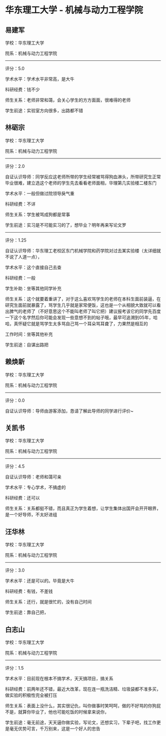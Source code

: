 # 华东理工大学 - 机械与动力工程学院

## 易建军

学校：华东理工大学

院系：机械与动力工程学院

* * *

评分：5.0

学术水平：学术水平非常高，是大牛

科研经费：钱不少

师生关系：老师非常和蔼，会关心学生的方方面面，很难得的老师

学生前途：实验室方向很多，出路都不错

## 林砺宗

学校：华东理工大学

院系：机械与动力工程学院

* * *

评分：2.0

自证认识导师：同学反应这老师所带的学生经常被骂得狗血淋头，所带研究生正常毕业很难，建立选这个老师的学生先去看看老师面相，华理第几实验楼二楼东门

学术水平：一般但做过院领导戾气重

科研经费：不详

师生关系：学生被骂成狗都是常事

学生前途：实习是不可能实习的了，想毕业？明年再来写论文罗

* * *

评分：1.25

自证认识导师：华东理工老校区东门机械学院和药学院对过去某实验楼（太详细就不说了人道一点），

学术水平：这个直接自己去查

科研经费：一般

学生补助：坐等其他同学补充

师生关系：这个就要着重讲了，对于这么喜欢骂学生的老师在本科生面前装逼，在研究生面前就暴露了，骂学生几乎就是家常便饭，这也是一个从相貌大致就可以看出脾气的老师了（不好意思这个不能叫老师了叫它把）建议报考该它的同学先百度一下这个名字然后你可能会发现一些意想不到的帖子哦，最早可追溯到05年，哈哈，真怀疑它就是骂学生太多骂自己骂一个耳朵骂耳聋了，力果然是相互的

工作时间：坐等其他补充

学生前途：自谋出路把

## 赖焕新

学校：华东理工大学

院系：机械与动力工程学院

* * *

评分：0.0

自证认识导师：导师由游客添加，恳请了解此导师的同学进行评价~

## 关凯书

学校：华东理工大学

院系：机械与动力工程学院

* * *

评分：4.5

自证认识导师：老师和蔼可亲

学术水平：专心学术，不搞虚的

科研经费：还可以

师生关系：关系都挺不错，而且真正为学生着想，让学生集体出国开会开开眼界，是一个好导师，不太好进组

## 汪华林

学校：华东理工大学

院系：机械与动力工程学院

* * *

评分：3.0

学术水平：还是可以的。毕竟是大牛

科研经费：有钱，不差钱

师生关系：还行，就是很忙的，没有自己时间

学生前途：靠自己把，

## 白志山

学校：华东理工大学

院系：机械与动力工程学院

* * *

评分：1.5

学术水平：目前现在根本不搞学术，天天搞项目，搞关系

科研经费：前两年还不错，最近大改革，现在连一瓶洗洁精、垃圾袋都不准多买，做实验的积极性完全被打压

师生关系：表面上没什么，其实很记仇，叫你做事时笑呵呵，做的不好骂的你狗屁不是，就算你毕业了，他也可能吃饭的时候拿来说你，

学生前途：毫无前途，天天逼你做实验，写论文，还想实习，下辈子吧，找工作更是毫无优势可言，千万别来，这是一个好人的忠告